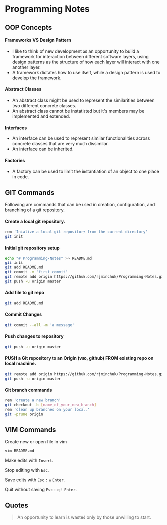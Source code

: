 # Programming Notes

## OOP Concepts

#### Frameworks VS Design Pattern
- I like to think of new development as an opportunity to build a framework for interaction between different software layers, using design patterns as the structure of how each layer will interact with one another layer.
- A framework dictates how to use itself, while a design pattern is used to develop the framework.

#### Abstract Classes
- An abstract class might be used to represent the similarities between two different concrete classes.
- An abstract class cannot be instatiated but it's members may be implemented and extended.

#### Interfaces
- An interface can be used to represent similar functionalities across concrete classes that are very much dissimilar.
- An interface can be inherited.

#### Factories
- A factory can be used to limit the instantiation of an object to one place in code. 

## GIT Commands
Following are commands that can be used in creation, configuration, and branching of a git repository.

#### Create a local git repository.
```sh
rem 'Inialize a local git repository from the current directory' 
git init
```

#### Initial git repository setup
```sh
echo "# Programming-Notes" >> README.md
git init
git add README.md
git commit -m "first commit"
git remote add origin https://github.com/rjminchuk/Programming-Notes.git
git push -u origin master
```

#### Add file to git repo
```sh
git add README.md
```

#### Commit Changes
```sh
git commit --all -m 'a message'
```

#### Push changes to repository
```sh
git push -u origin master
```

#### PUSH a Git repository to an Origin (vso, github) FROM existing repo on local machine.
```sh
git remote add origin https://github.com/rjminchuk/Programming-Notes.git
git push -u origin master
```

#### Git branch commands
```sh
rem 'create a new branch'
git checkout -b [name_of_your_new_branch]
rem 'clean up branches on your local.'
git -prune origin 
```

## VIM Commands
Create new or open file in vim

```sh
vim README.md
```

Make edits with `Insert`.

Stop editing with `Esc`.

Save edits with `Esc` `:` `w` `Enter`.

Quit without saving `Esc` `:` `q` `!` `Enter`.

## Quotes
> An opportunity to learn is wasted only by those unwilling to start.
